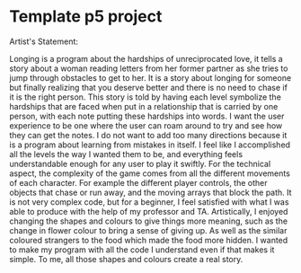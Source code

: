 # Template p5 project

Artist's Statement:

Longing is a program about the hardships of unreciprocated love, it tells a story about a woman reading letters from her former partner as she tries to jump through obstacles to get to her. It is a story about longing for someone but finally realizing that you deserve better and there is no need to chase if it is the right person. This story is told by having each level symbolize the hardships that are faced when put in a relationship that is carried by one person, with each note putting these hardships into words. I want the user experience to be one where the user can roam around to try and see how they can get the notes. I do not want to add too many directions because it is a program about learning from mistakes in itself. I feel like I accomplished all the levels the way I wanted them to be, and everything feels understandable enough for any user to play it swiftly. For the technical aspect, the complexity of the game comes from all the different movements of each character. For example the different player controls, the other objects that chase or run away, and the moving arrays that block the path. It is not very complex code, but for a beginner, I feel satisfied with what I was able to produce with the help of my professor and TA. Artistically, I enjoyed changing the shapes and colours to give things more meaning, such as the change in flower colour to bring a sense of giving up. As well as the similar coloured strangers to the food which made the food more hidden. I wanted to make my program with all the code I understand even if that makes it simple. To me, all those shapes and colours create a real story.

